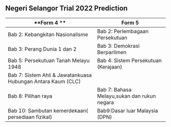 ## Negeri Selangor Trial 2022 Prediction

| **Form 4 **| **Form 5** |
|---|---|
|Bab 2: Kebangkitan Nasionalisme|Bab 2: Perlembagaan Persekutuan|
|Bab 3: Perang Dunia 1 dan 2|Bab 3: Demokrasi Berparlimen|
|Bab 5: Persekutuan Tanah Melayu 1948|Bab 4: Sistem Persekutuan (Kerajaan)|
|Bab 7: Sistem Ahli & Jawatankuasa Hubungan Antara Kaum (CLC)||
|Bab 8: Pilihan raya|Bab 7: Bahasa Melayu,sukan dan rukun negara|
|Bab 10: Sambutan kemerdekaan( persediaan fizikal)|Bab9:Dasar luar Malaysia (DPN)|






